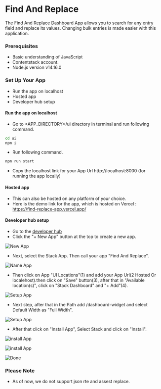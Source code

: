 # Find And Replace

The Find And Replace Dashboard App allows you to search for any entry field and replace its values. Changing bulk entries is made easier with this application.


###  Prerequisites

- Basic understanding of JavaScript
- Contentstack account.
- Node.js version v14.16.0
 
### Set Up Your App


- Run the app on localhost 
- Hosted app 
- Developer hub setup



####  Run the app on localhost 

- Go to <APP_DIRECTORY>/ui directory in terminal and run following command.
 ```sh
cd ui
npm i
```
- Run following command.
 ```sh
npm run start
```
- Copy the localhost link for your App Url  http://localhost:8000 (for running the app locally)

####  Hosted app 

- This can also be hosted on any platform of your choice.
-  Here is the demo link for the app, which is hosted on Vercel : https://find-replace-app.vercel.app/

#### Developer hub setup
- Go to the [developer hub](https://app.contentstack.com/#!/developerhub)
- Click the "+ New App" button at the top to create a new app.

![New App](https://images.contentstack.io/v3/assets/blt1c11a1ad74628afa/bltf7d633091a4af5bf/636e099c7487894eca7dd0ae/Screenshot_2022-11-11_at_1.45.44_PM.png)

- Next, select the Stack App. Then call your app "Find And Replace". 

![Name App](https://images.contentstack.io/v3/assets/blt1c11a1ad74628afa/blt140198cd6fcbc7cd/636e09a6d8bead2f11377f00/Screenshot_2022-11-11_at_1.47.19_PM.png)

- Then click on App "UI Locations"(1) and add your App Url(2 Hosted Or localehost).then click on "Save" button(3), after that in "Available location(s)", click on  "Stack Dashboard" and "+ Add"(4). 

![Setup App](https://images.contentstack.io/v3/assets/blt1c11a1ad74628afa/blt615e6d73962d2a98/636e09ba09737b2f10271b81/Screenshot_2022-11-11_at_1.51.16_PM.png)

- Next step, after that in the Path add /dashboard-widget and select Default Width as "Full Width".

![Setup App](https://images.contentstack.io/v3/assets/blt1c11a1ad74628afa/blt9225848a028e16a0/636e0de6cb903f11376856a5/Screenshot_2022-11-11_at_1.59.32_PM.png)

- After that click on "Install App", Select Stack and click on "Install".

![install App](https://images.contentstack.io/v3/assets/blt1c11a1ad74628afa/blt5547f77ac975a695/636e09c80b5d2311678e6c1e/Screenshot_2022-11-11_at_2.01.53_PM.png) 

![install App](https://images.contentstack.io/v3/assets/blt1c11a1ad74628afa/blt4f9daf26ab01d006/636e09d22e16be076e6e019a/Screenshot_2022-11-11_at_2.03.06_PM.png) 

![Done](https://images.contentstack.io/v3/assets/blt1c11a1ad74628afa/blt2cb47fab149101a9/636e09db9b6e5010c448f980/Screenshot_2022-11-11_at_2.04.32_PM.png) 

### Please  Note 

- As of now, we do not support json rte and assest replace.
